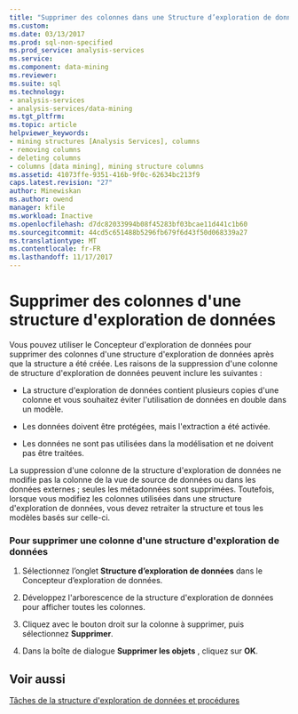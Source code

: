 ```yaml
---
title: "Supprimer des colonnes dans une Structure d’exploration de données | Documents Microsoft"
ms.custom: 
ms.date: 03/13/2017
ms.prod: sql-non-specified
ms.prod_service: analysis-services
ms.service: 
ms.component: data-mining
ms.reviewer: 
ms.suite: sql
ms.technology:
- analysis-services
- analysis-services/data-mining
ms.tgt_pltfrm: 
ms.topic: article
helpviewer_keywords:
- mining structures [Analysis Services], columns
- removing columns
- deleting columns
- columns [data mining], mining structure columns
ms.assetid: 41073ffe-9351-416b-9f0c-62634bc213f9
caps.latest.revision: "27"
author: Minewiskan
ms.author: owend
manager: kfile
ms.workload: Inactive
ms.openlocfilehash: d7dc82033994b08f45283bf03bcae11d441c1b60
ms.sourcegitcommit: 44cd5c651488b5296fb679f6d43f50d068339a27
ms.translationtype: MT
ms.contentlocale: fr-FR
ms.lasthandoff: 11/17/2017
---
```

# <a name="remove-columns-from-a-mining-structure"></a>Supprimer des colonnes d'une structure d'exploration de données
  Vous pouvez utiliser le Concepteur d'exploration de données pour supprimer des colonnes d'une structure d'exploration de données après que la structure a été créée. Les raisons de la suppression d'une colonne de structure d'exploration de données peuvent inclure les suivantes :  
  
-   La structure d'exploration de données contient plusieurs copies d'une colonne et vous souhaitez éviter l'utilisation de données en double dans un modèle.  
  
-   Les données doivent être protégées, mais l'extraction a été activée.  
  
-   Les données ne sont pas utilisées dans la modélisation et ne doivent pas être traitées.  
  
 La suppression d'une colonne de la structure d'exploration de données ne modifie pas la colonne de la vue de source de données ou dans les données externes ; seules les métadonnées sont supprimées. Toutefois, lorsque vous modifiez les colonnes utilisées dans une structure d'exploration de données, vous devez retraiter la structure et tous les modèles basés sur celle-ci.  
  
### <a name="to-remove-a-column-from-the-mining-structure"></a>Pour supprimer une colonne d'une structure d'exploration de données  
  
1.  Sélectionnez l’onglet **Structure d’exploration de données** dans le Concepteur d’exploration de données.  
  
2.  Développez l'arborescence de la structure d'exploration de données pour afficher toutes les colonnes.  
  
3.  Cliquez avec le bouton droit sur la colonne à supprimer, puis sélectionnez **Supprimer**.  
  
4.  Dans la boîte de dialogue **Supprimer les objets** , cliquez sur **OK**.  
  
## <a name="see-also"></a>Voir aussi  
 [Tâches de la structure d'exploration de données et procédures](../../analysis-services/data-mining/mining-structure-tasks-and-how-tos.md)  
  
  
